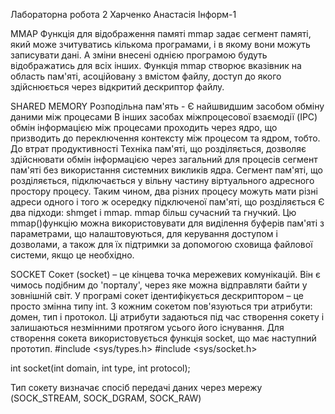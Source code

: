 Лабораторна робота 2
Харченко Анастасія Інформ-1

MMAP
Функція для відображення памяті mmap задає сегмент памяті, який може зчитуватись кількома програмами, і в якому вони можуть записувати дані. А зміни внесені однією програмою будуть відображатись для всіх інших.
Функція mmap створює вказівник на область пам'яті, асоційовану з вмістом файлу, доступ до якого здійснюється через відкритий дескриптор файлу.

SHARED MEMORY
Розподільна пам'ять - Є найшвидшим засобом обміну даними між процесами
В інших засобах міжпроцесової взаємодії (IPC) обмін інформацією між процесами проходить через ядро, що призводить до переключення контексту між процесом та ядром, тобто. До втрат продуктивності
Техніка пам'яті, що розділяється, дозволяє здійснювати обмін інформацією через загальний для процесів сегмент пам'яті без використання системних викликів ядра. Сегмент пам'яті, що розділяється, підключається у вільну частину віртуального адресного простору процесу. Таким чином, два різних процесу можуть мати різні адреси одного і того ж осередку підключеної пам'яті, що розділяється
Є два підходи: shmget і mmap. mmap  більш сучасний та гнучкий.
Цю mmap()функцію можна використовувати для виділення буферів пам'яті з параметрами, що налаштовуються, для керування доступом і дозволами, а також для їх підтримки за допомогою сховища файлової системи, якщо це необхідно.

SOCKET
Сокет (socket) – це кінцева точка мережевих комунікацій. Він є чимось подібним до 'порталу', через яке можна відправляти байти у зовнішній світ.
У програмі сокет ідентифікується дескриптором – це просто змінна типу int.
З кожним сокетом пов'язуються три атрибути: домен, тип і протокол. Ці атрибути задаються під час створення сокету і залишаються незмінними протягом усього його існування. Для створення сокета використовується функція socket, що має наступний прототип.
#include <sys/types.h>
#include <sys/socket.h>

int socket(int domain, int type, int protocol);

Тип сокету визначає спосіб передачі даних через мережу (SOCK_STREAM, SOCK_DGRAM, SOCK_RAW)
